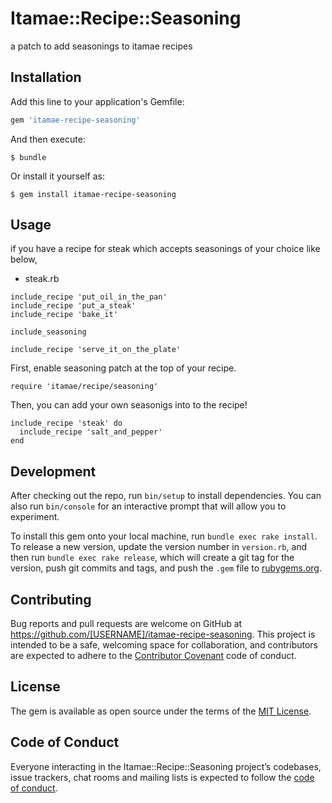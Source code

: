 # Itamae::Recipe::Seasoning

a patch to add seasonings to itamae recipes

## Installation

Add this line to your application's Gemfile:

```ruby
gem 'itamae-recipe-seasoning'
```

And then execute:

    $ bundle

Or install it yourself as:

    $ gem install itamae-recipe-seasoning

## Usage

if you have a recipe for steak which accepts seasonings of your choice like below,

* steak.rb
```
include_recipe 'put_oil_in_the_pan'
include_recipe 'put_a_steak'
include_recipe 'bake_it'

include_seasoning

include_recipe 'serve_it_on_the_plate'
```

First, enable seasoning patch at the top of your recipe.

```
require 'itamae/recipe/seasoning'
```

Then, you can add your own seasonigs into to the recipe!

```
include_recipe 'steak' do
  include_recipe 'salt_and_pepper'
end
```

## Development

After checking out the repo, run `bin/setup` to install dependencies. You can also run `bin/console` for an interactive prompt that will allow you to experiment.

To install this gem onto your local machine, run `bundle exec rake install`. To release a new version, update the version number in `version.rb`, and then run `bundle exec rake release`, which will create a git tag for the version, push git commits and tags, and push the `.gem` file to [rubygems.org](https://rubygems.org).

## Contributing

Bug reports and pull requests are welcome on GitHub at https://github.com/[USERNAME]/itamae-recipe-seasoning. This project is intended to be a safe, welcoming space for collaboration, and contributors are expected to adhere to the [Contributor Covenant](http://contributor-covenant.org) code of conduct.

## License

The gem is available as open source under the terms of the [MIT License](https://opensource.org/licenses/MIT).

## Code of Conduct

Everyone interacting in the Itamae::Recipe::Seasoning project’s codebases, issue trackers, chat rooms and mailing lists is expected to follow the [code of conduct](https://github.com/[USERNAME]/itamae-recipe-seasoning/blob/master/CODE_OF_CONDUCT.md).
